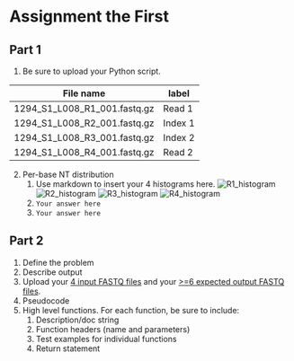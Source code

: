 # Assignment the First

## Part 1
1. Be sure to upload your Python script.

| File name | label |
|---|---|
| 1294_S1_L008_R1_001.fastq.gz | Read 1 |
| 1294_S1_L008_R2_001.fastq.gz | Index 1|
| 1294_S1_L008_R3_001.fastq.gz | Index 2|
| 1294_S1_L008_R4_001.fastq.gz | Read 2 |

2. Per-base NT distribution
    1. Use markdown to insert your 4 histograms here.
![R1_histogram](https://user-images.githubusercontent.com/71104613/127625815-8115ed02-cba1-492b-86d4-9677a66c0e95.png)
![R2_histogram](https://user-images.githubusercontent.com/71104613/127625832-230988a3-1b5b-4292-b97b-2d49ec131b21.png)
![R3_histogram](https://user-images.githubusercontent.com/71104613/127625844-3cd50cef-9edf-4bc1-b91c-673a63185b23.png)
![R4_histogram](https://user-images.githubusercontent.com/71104613/127625856-3924f40a-a223-4ccd-baa8-789b2a99697f.png)
    3. ```Your answer here```
    4. ```Your answer here```
    
## Part 2
1. Define the problem
2. Describe output
3. Upload your [4 input FASTQ files](../TEST-input_FASTQ) and your [>=6 expected output FASTQ files](../TEST-output_FASTQ).
4. Pseudocode
5. High level functions. For each function, be sure to include:
    1. Description/doc string
    2. Function headers (name and parameters)
    3. Test examples for individual functions
    4. Return statement
